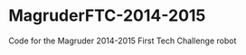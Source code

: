 MagruderFTC-2014-2015
=====================

Code for the Magruder 2014-2015 First Tech Challenge robot
